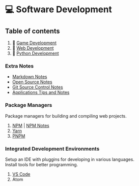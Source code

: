 # :computer: Software Development

## Table of contents

1. :file_folder: [Game Development](game-development/)
2. :file_folder: [Web Development](web-development/)
3. :file_folder: [Python Development](python-development/)

### Extra Notes

+ [Markdown Notes](markdown-notes.md)
+ [Open Source Notes](open-source-notes.md)
+ [Git Source Control Notes](git-notes.md)
+ [Applications Tips and Notes](applications-tips-and-notes.md)

### Package Managers

Package managers for building and compiling web projects.

1. [NPM](https://www.npmjs.com/) | [NPM Notes](npm-notes.md)
2. [Yarn](https://yarnpkg.com/)
3. [PNPM](https://pnpm.js.org)

### Integrated Development Environments

Setup an IDE with pluggins for developing in various languages.  
Install tools for better programming.

1. [VS Code](ide-vs-code.md)
2. Atom
